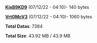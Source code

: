 [**KixB9KD9**](/data/KixB9KD9.txt) (07/12/22 - 04:10)- 140 bytes

[**Vrt0McV3**](/data/Vrt0McV3.txt) (07/12/22 - 04:10)- 1060 bytes

**Total Datas**: 7384

**Total Size**: 43.92 MB / 43.9 MB